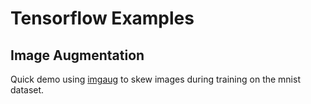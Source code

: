 # Tensorflow Examples

## Image Augmentation
Quick demo using [imgaug](https://github.com/aleju/imgaug) to skew images during training on the mnist dataset.
